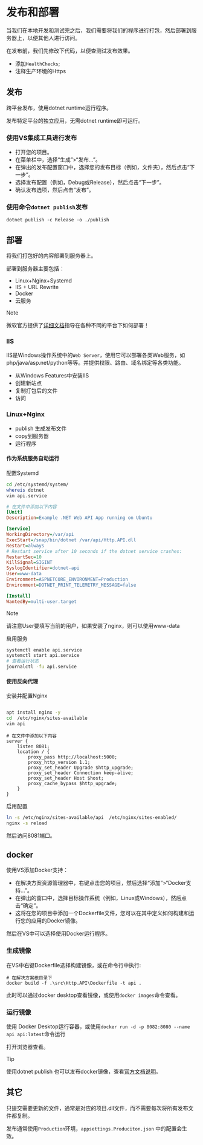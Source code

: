 # 发布和部署

当我们在本地开发和测试完之后，我们需要将我们的程序进行打包，然后部署到服务器上，以便其他人进行访问。

在发布前，我们先修改下代码，以便查测试发布效果。

- 添加`HealthChecks`;
- 注释生产环境的Https

## 发布

跨平台发布，使用dotnet runtime运行程序。

发布特定平台的独立应用，无需dotnet runtime即可运行。

### 使用VS集成工具进行发布

- 打开您的项目。
- 在菜单栏中，选择“生成”>“发布…”。
- 在弹出的发布配置窗口中，选择您的发布目标（例如，文件夹），然后点击“下一步”。
- 选择发布配置（例如，Debug或Release），然后点击“下一步”。
- 确认发布选项，然后点击“发布”。

### 使用命令`dotnet publish`发布

```dotnetcli
dotnet publish -c Release -o ./publish
```

## 部署

将我们打包好的内容部署到服务器上。

部署到服务器主要包括：

- Linux+Nginx+Systemd
- IIS + URL Rewrite
- Docker
- 云服务

> [!NOTE]
> 微软官方提供了[详细文档](https://learn.microsoft.com/zh-cn/aspnet/core/host-and-deploy/?view=aspnetcore-8.0)指导在各种不同的平台下如何部署！

### IIS

IIS是Windows操作系统中的`Web Server`，使用它可以部署各类Web服务，如php/java/asp.net/python等等。并提供权限、路由、域名绑定等各类功能。

- 从Windows Features中安装IIS
- 创建新站点
- 复制打包后的文件
- 访问

### Linux+Nginx

- publish 生成发布文件
- copy到服务器
- 运行程序

#### 作为系统服务自动运行

配置Systemd

```bash
cd /etc/systemd/system/
whereis dotnet
vim api.service

```

```ini
# 在文件中添加以下内容
[Unit]
Description=Example .NET Web API App running on Ubuntu

[Service]
WorkingDirectory=/var/api
ExecStart=/snap/bin/dotnet /var/api/Http.API.dll
Restart=always
# Restart service after 10 seconds if the dotnet service crashes:
RestartSec=10
KillSignal=SIGINT
SyslogIdentifier=dotnet-api
User=www-data
Environment=ASPNETCORE_ENVIRONMENT=Production 
Environment=DOTNET_PRINT_TELEMETRY_MESSAGE=false

[Install]
WantedBy=multi-user.target
```

> [!NOTE]
> 请注意User要填写当前的用户，如果安装了nginx，则可以使用www-data

启用服务

```bash
systemctl enable api.service
systemctl start api.service
# 查看运行状态
journalctl -fu api.service
```

#### 使用反向代理

安装并配置Nginx

```bash

apt install nginx -y
cd  /etc/nginx/sites-available
vim api
```

```nginx
# 在文件中添加以下内容
server {
    listen 8081;
    location / {
        proxy_pass http://localhost:5000;
        proxy_http_version 1.1;
        proxy_set_header Upgrade $http_upgrade;
        proxy_set_header Connection keep-alive;
        proxy_set_header Host $host;
        proxy_cache_bypass $http_upgrade;
    }
}

```

启用配置

```bash
ln -s /etc/nginx/sites-available/api  /etc/nginx/sites-enabled/
nginx -s reload
```

然后访问8081端口。

## docker

使用VS添加Docker支持：

- 在解决方案资源管理器中，右键点击您的项目，然后选择“添加”>“Docker支持…”。
- 在弹出的窗口中，选择目标操作系统（例如，Linux或Windows），然后点击“确定”。
- 这将在您的项目中添加一个Dockerfile文件，您可以在其中定义如何构建和运行您的应用的Docker镜像。

然后在VS中可以选择使用Docker运行程序。

### 生成镜像

在VS中右键Dockerfile选择构建镜像，或在命令行中执行:

```pwsh
# 在解决方案根目录下
docker build -f .\src\Http.API\Dockerfile -t api .
```

此时可以通过docker desktop查看镜像，或使用`docker images`命令查看。

### 运行镜像

使用 Docker Desktop运行容器，或使用`docker run -d -p 8082:8080 --name api api:latest`命令运行

打开浏览器查看。

> [!TIP]
> 使用dotnet publish 也可以发布docker镜像，查看[官方文档说明](https://learn.microsoft.com/zh-cn/dotnet/core/docker/publish-as-container)。

## 其它

只提交需要更新的文件，通常是对应的项目.dll文件，而不需要每次将所有发布文件都复制。

发布通常使用`Production`环境，`appsettings.Produciton.json` 中的配置会生效。

